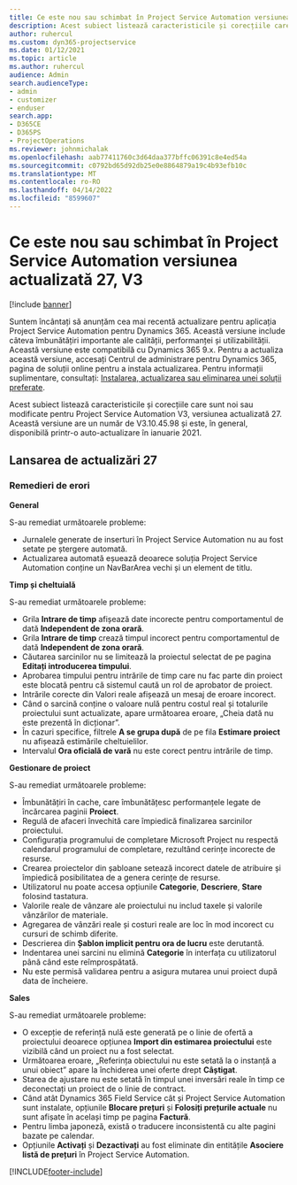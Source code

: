 ```yaml
---
title: Ce este nou sau schimbat în Project Service Automation versiunea actualizată 27, V3
description: Acest subiect listează caracteristicile și corecțiile care sunt disponibile în Project Service Automation V3, versiunea actualizată 27, V3.
author: ruhercul
ms.custom: dyn365-projectservice
ms.date: 01/12/2021
ms.topic: article
ms.author: ruhercul
audience: Admin
search.audienceType:
- admin
- customizer
- enduser
search.app:
- D365CE
- D365PS
- ProjectOperations
ms.reviewer: johnmichalak
ms.openlocfilehash: aab77411760c3d64daa377bffc06391c8e4ed54a
ms.sourcegitcommit: c0792bd65d92db25e0e8864879a19c4b93efb10c
ms.translationtype: MT
ms.contentlocale: ro-RO
ms.lasthandoff: 04/14/2022
ms.locfileid: "8599607"
---
```

# <a name="whats-new-or-changed-in-project-service-automation-update-release-27-v3"></a>Ce este nou sau schimbat în Project Service Automation versiunea actualizată 27, V3

[!include [banner](../includes/psa-now-project-operations.md)]

Suntem încântați să anunțăm cea mai recentă actualizare pentru aplicația Project Service Automation pentru Dynamics 365. Această versiune include câteva îmbunătățiri importante ale calității, performanței și utilizabilității. Această versiune este compatibilă cu Dynamics 365 9.x. Pentru a actualiza această versiune, accesați Centrul de administrare pentru Dynamics 365, pagina de soluții online pentru a instala actualizarea. Pentru informații suplimentare, consultați: [Instalarea, actualizarea sau eliminarea unei soluții preferate](/power-platform/admin/install-remove-preferred-solution).

Acest subiect listează caracteristicile și corecțiile care sunt noi sau modificate pentru Project Service Automation V3, versiunea actualizată 27. Această versiune are un număr de V3.10.45.98 și este, în general, disponibilă printr-o auto-actualizare în ianuarie 2021.

## <a name="update-release-27"></a>Lansarea de actualizări 27

### <a name="bug-fixes"></a>Remedieri de erori

**General**

S-au remediat următoarele probleme:

- Jurnalele generate de inserturi în Project Service Automation nu au fost setate pe ștergere automată.
- Actualizarea automată eșuează deoarece soluția Project Service Automation conține un NavBarArea vechi și un element de titlu.

**Timp și cheltuială**

S-au remediat următoarele probleme:

- Grila **Intrare de timp** afișează date incorecte pentru comportamentul de dată **Independent de zona orară**.
- Grila **Intrare de timp** crează timpul incorect pentru comportamentul de dată **Independent de zona orară**.
- Căutarea sarcinilor nu se limitează la proiectul selectat de pe pagina **Editați introducerea timpului**.
- Aprobarea timpului pentru intrările de timp care nu fac parte din proiect este blocată pentru că sistemul caută un rol de aprobator de proiect.
- Intrările corecte din Valori reale afișează un mesaj de eroare incorect.
- Când o sarcină conține o valoare nulă pentru costul real și totalurile proiectului sunt actualizate, apare următoarea eroare, „Cheia dată nu este prezentă în dicționar”.
- În cazuri specifice, filtrele **A se grupa după** de pe fila **Estimare proiect** nu afișează estimările cheltuielilor.
- Intervalul **Ora oficială de vară** nu este corect pentru intrările de timp.

**Gestionare de proiect**

S-au remediat următoarele probleme:

- Îmbunătățiri în cache, care îmbunătățesc performanțele legate de încărcarea paginii **Proiect**.
- Regulă de afaceri învechită care împiedică finalizarea sarcinilor proiectului.
- Configurația programului de completare Microsoft Project nu respectă calendarul programului de completare, rezultând cerințe incorecte de resurse.
- Crearea proiectelor din șabloane setează incorect datele de atribuire și împiedică posibilitatea de a genera cerințe de resurse.
- Utilizatorul nu poate accesa opțiunile **Categorie**, **Descriere**, **Stare** folosind tastatura.
- Valorile reale de vânzare ale proiectului nu includ taxele și valorile vânzărilor de materiale.
- Agregarea de vânzări reale și costuri reale are loc în mod incorect cu cursuri de schimb diferite.
- Descrierea din **Șablon implicit pentru ora de lucru** este derutantă.
- Indentarea unei sarcini nu elimină **Categorie** în interfața cu utilizatorul până când este reîmprospătată.
- Nu este permisă validarea pentru a asigura mutarea unui proiect după data de încheiere.

**Sales**

S-au remediat următoarele probleme:

- O excepție de referință nulă este generată pe o linie de ofertă a proiectului deoarece opțiunea **Import din estimarea proiectului** este vizibilă când un proiect nu a fost selectat.
- Următoarea eroare, „Referința obiectului nu este setată la o instanță a unui obiect” apare la închiderea unei oferte drept **Câștigat**.
- Starea de ajustare nu este setată în timpul unei inversări reale în timp ce deconectați un proiect de o linie de contract.
- Când atât Dynamics 365 Field Service cât și Project Service Automation sunt instalate, opțiunile **Blocare prețuri** și **Folosiți prețurile actuale** nu sunt afișate în același timp pe pagina **Factură**.
- Pentru limba japoneză, există o traducere inconsistentă cu alte pagini bazate pe calendar.
- Opțiunile **Activați** și **Dezactivați** au fost eliminate din entitățile **Asociere listă de prețuri** în Project Service Automation.


[!INCLUDE[footer-include](../includes/footer-banner.md)]
